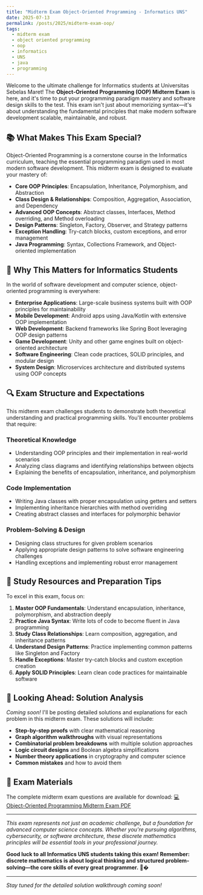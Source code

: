 ```yaml
---
title: "Midterm Exam Object-Oriented Programming - Informatics UNS"
date: 2025-07-13
permalink: /posts/2025/midterm-exam-oop/
tags:
  - midterm exam
  - object oriented programming
  - oop
  - informatics
  - UNS
  - java
  - programming
---
```


Welcome to the ultimate challenge for Informatics students at Universitas Sebelas Maret! The **Object-Oriented Programming (OOP) Midterm Exam** is here, and it's time to put your programming paradigm mastery and software design skills to the test. This exam isn't just about memorizing syntax—it's about understanding the fundamental principles that make modern software development scalable, maintainable, and robust.

## 📚 What Makes This Exam Special?

Object-Oriented Programming is a cornerstone course in the Informatics curriculum, teaching the essential programming paradigm used in most modern software development. This midterm exam is designed to evaluate your mastery of:

- **Core OOP Principles**: Encapsulation, Inheritance, Polymorphism, and Abstraction
- **Class Design & Relationships**: Composition, Aggregation, Association, and Dependency
- **Advanced OOP Concepts**: Abstract classes, Interfaces, Method overriding, and Method overloading
- **Design Patterns**: Singleton, Factory, Observer, and Strategy patterns
- **Exception Handling**: Try-catch blocks, custom exceptions, and error management
- **Java Programming**: Syntax, Collections Framework, and Object-oriented implementation

## 🎯 Why This Matters for Informatics Students

In the world of software development and computer science, object-oriented programming is everywhere:

- **Enterprise Applications**: Large-scale business systems built with OOP principles for maintainability
- **Mobile Development**: Android apps using Java/Kotlin with extensive OOP implementation
- **Web Development**: Backend frameworks like Spring Boot leveraging OOP design patterns
- **Game Development**: Unity and other game engines built on object-oriented architecture
- **Software Engineering**: Clean code practices, SOLID principles, and modular design
- **System Design**: Microservices architecture and distributed systems using OOP concepts

## 🔍 Exam Structure and Expectations

This midterm exam challenges students to demonstrate both theoretical understanding and practical programming skills. You'll encounter problems that require:

### Theoretical Knowledge

- Understanding OOP principles and their implementation in real-world scenarios
- Analyzing class diagrams and identifying relationships between objects
- Explaining the benefits of encapsulation, inheritance, and polymorphism

### Code Implementation

- Writing Java classes with proper encapsulation using getters and setters
- Implementing inheritance hierarchies with method overriding
- Creating abstract classes and interfaces for polymorphic behavior

### Problem-Solving & Design

- Designing class structures for given problem scenarios
- Applying appropriate design patterns to solve software engineering challenges
- Handling exceptions and implementing robust error management

## 📖 Study Resources and Preparation Tips

To excel in this exam, focus on:

1. **Master OOP Fundamentals**: Understand encapsulation, inheritance, polymorphism, and abstraction deeply
2. **Practice Java Syntax**: Write lots of code to become fluent in Java programming
3. **Study Class Relationships**: Learn composition, aggregation, and inheritance patterns
4. **Understand Design Patterns**: Practice implementing common patterns like Singleton and Factory
5. **Handle Exceptions**: Master try-catch blocks and custom exception creation
6. **Apply SOLID Principles**: Learn clean code practices for maintainable software

## 🚀 Looking Ahead: Solution Analysis

_Coming soon!_ I'll be posting detailed solutions and explanations for each problem in this midterm exam. These solutions will include:

- **Step-by-step proofs** with clear mathematical reasoning
- **Graph algorithm walkthroughs** with visual representations
- **Combinatorial problem breakdowns** with multiple solution approaches
- **Logic circuit designs** and Boolean algebra simplifications
- **Number theory applications** in cryptography and computer science
- **Common mistakes** and how to avoid them

## 📄 Exam Materials

The complete midterm exam questions are available for download: [💻 Object-Oriented Programming Midterm Exam PDF](/files/qmidterm-oop.pdf)

---

_This exam represents not just an academic challenge, but a foundation for advanced computer science concepts. Whether you're pursuing algorithms, cybersecurity, or software architecture, these discrete mathematics principles will be essential tools in your professional journey._

**Good luck to all Informatics UNS students taking this exam! Remember: discrete mathematics is about logical thinking and structured problem-solving—the core skills of every great programmer.** 🧠�

---

_Stay tuned for the detailed solution walkthrough coming soon!_
